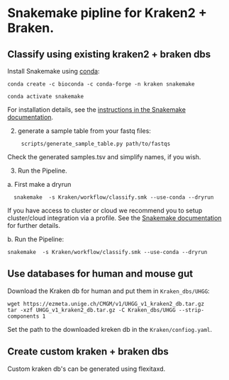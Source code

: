 # Snakemake pipline for Kraken2 + Braken.

## Classify using existing kraken2 + braken dbs


Install Snakemake using [conda](https://conda.io/projects/conda/en/latest/user-guide/install/index.html):

    conda create -c bioconda -c conda-forge -n kraken snakemake

    conda activate snakemake

For installation details, see the [instructions in the Snakemake documentation](https://snakemake.readthedocs.io/en/stable/getting_started/installation.html).


2. generate a sample table from your fastq files:

        scripts/generate_sample_table.py path/to/fastqs


Check the generated samples.tsv and simplify names, if you wish.

3. Run the Pipeline.

a. First make a dryrun

      snakemake  -s Kraken/workflow/classify.smk --use-conda --dryrun


  If you have access to cluster or cloud we recommend you to setup cluster/cloud integration via a profile.
  See the [Snakemake documentation](https://snakemake.readthedocs.io/en/stable/executable.html) for further details.

  b. Run the Pipeline:

    snakemake  -s Kraken/workflow/classify.smk --use-conda --dryrun



## Use databases for human and mouse gut

Download the Kraken db for human and put them in `Kraken_dbs/UHGG`:

    wget https://ezmeta.unige.ch/CMGM/v1/UHGG_v1_kraken2_db.tar.gz
    tar -xzf UHGG_v1_kraken2_db.tar.gz -C Kraken_dbs/UHGG --strip-components 1

Set the path to the downloaded kreken db in the `Kraken/confiog.yaml`.



## Create custom kraken + braken dbs
Custom kraken db's can be generated using flexitaxd.
